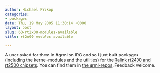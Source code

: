 ```yaml
---
author: Michael Prokop
categories:
- packages
date: Thu, 19 May 2005 11:30:14 +0000
layout: post
slug: 63-rt2x00-modules-available
title: rt2x00 modules available

---
```

A user asked for them in \#grml on IRC and so I just built packages (including the kernel\-modules and the utilities) for the [Ralink rt2400 and rt2500 chipsets](http://rt2x00.serialmonkey.com/wiki/index.php/Main_Page).
You can find them in [the grml\-repos](https://grml.org/repos/). Feedback welcome.